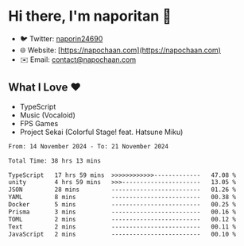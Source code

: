 # Hi there, I'm naporitan 👋

- 🐦 Twitter: [naporin24690](https://twitter.com/naporin24690)
- 🌐 Website: [https://napochaan.com](https://napochaan.com)
- ✉️ Email: [contact@napochaan.com](mailto:contact@napochaan.com)

## What I Love ❤️
- TypeScript
- Music (Vocaloid)
- FPS Games
- Project Sekai (Colorful Stage! feat. Hatsune Miku)

<!--START_SECTION:waka-->

```txt
From: 14 November 2024 - To: 21 November 2024

Total Time: 38 hrs 13 mins

TypeScript   17 hrs 59 mins  >>>>>>>>>>>>-------------   47.08 %
unity        4 hrs 59 mins   >>>----------------------   13.05 %
JSON         28 mins         -------------------------   01.26 %
YAML         8 mins          -------------------------   00.38 %
Docker       5 mins          -------------------------   00.25 %
Prisma       3 mins          -------------------------   00.16 %
TOML         2 mins          -------------------------   00.12 %
Text         2 mins          -------------------------   00.11 %
JavaScript   2 mins          -------------------------   00.10 %
```

<!--END_SECTION:waka-->

